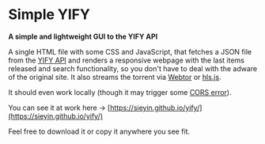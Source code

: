 # Simple YIFY
**A simple and lightweight GUI to the YIFY API**

A single HTML file with some CSS and JavaScript, that fetches a JSON file from the [YIFY API](https://yts.mx/api) and renders a responsive webpage with the last items released and search functionality, so you don't have to deal with the adware of the original site. It also streams the torrent via [Webtor](https://github.com/webtor-io/embed-sdk-js) or [hls.js](https://github.com/video-dev/hls.js/).

It should even work locally (though it may trigger some [CORS error](https://duckduckgo.com/?q=cors+error)).

You can see it at work here → [https://sieyin.github.io/yify/](https://sieyin.github.io/yify/)

Feel free to download it or copy it anywhere you see fit.